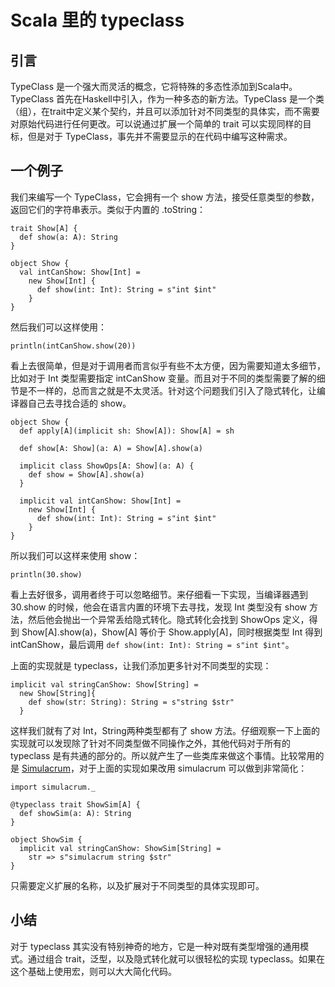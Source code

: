 # Scala 里的 typeclass
## 引言
TypeClass 是一个强大而灵活的概念，它将特殊的多态性添加到Scala中。
TypeClass 首先在Haskell中引入，作为一种多态的新方法。TypeClass 是一个类（组），在trait中定义某个契约，并且可以添加针对不同类型的具体实，而不需要对原始代码进行任何更改。可以说通过扩展一个简单的 trait 可以实现同样的目标，但是对于 TypeClass，事先并不需要显示的在代码中编写这种需求。

## 一个例子
我们来编写一个 TypeClass，它会拥有一个 show 方法，接受任意类型的参数，返回它们的字符串表示。类似于内置的 .toString：

```
trait Show[A] {
  def show(a: A): String
}

object Show {
  val intCanShow: Show[Int] =
    new Show[Int] {
      def show(int: Int): String = s"int $int"
    }
}
```
然后我们可以这样使用：

```
println(intCanShow.show(20))
```
看上去很简单，但是对于调用者而言似乎有些不太方便，因为需要知道太多细节，比如对于 Int 类型需要指定 intCanShow 变量。而且对于不同的类型需要了解的细节是不一样的，总而言之就是不太灵活。针对这个问题我们引入了隐式转化，让编译器自己去寻找合适的 show。

```
object Show {
  def apply[A](implicit sh: Show[A]): Show[A] = sh

  def show[A: Show](a: A) = Show[A].show(a)

  implicit class ShowOps[A: Show](a: A) {
    def show = Show[A].show(a)
  }

  implicit val intCanShow: Show[Int] =
    new Show[Int] {
      def show(int: Int): String = s"int $int"
    }
}
```
所以我们可以这样来使用 show：

```
println(30.show)
```
看上去好很多，调用者终于可以忽略细节。来仔细看一下实现，当编译器遇到 30.show 的时候，他会在语言内置的环境下去寻找，发现 Int 类型没有 show 方法，然后他会抛出一个异常丢给隐式转化。隐式转化会找到 ShowOps 定义，得到 Show[A].show(a)，Show[A] 等价于 Show.apply[A]，同时根据类型 Int 得到 intCanShow，最后调用 `def show(int: Int): String = s"int $int"`。

上面的实现就是 typeclass，让我们添加更多针对不同类型的实现：

```
implicit val stringCanShow: Show[String] =
  new Show[String]{
    def show(str: String): String = s"string $str"
  }
```
这样我们就有了对 Int，String两种类型都有了 show 方法。仔细观察一下上面的实现就可以发现除了针对不同类型做不同操作之外，其他代码对于所有的 typeclass 是有共通的部分的。所以就产生了一些类库来做这个事情。比较常用的是 [Simulacrum](https://github.com/mpilquist/simulacrum)，对于上面的实现如果改用 simulacrum 可以做到非常简化：

```
import simulacrum._

@typeclass trait ShowSim[A] {
  def showSim(a: A): String
}

object ShowSim {
  implicit val stringCanShow: ShowSim[String] =
    str => s"simulacrum string $str"
}
```
只需要定义扩展的名称，以及扩展对于不同类型的具体实现即可。

## 小结
对于 typeclass 其实没有特别神奇的地方，它是一种对既有类型增强的通用模式。通过组合 trait，泛型，以及隐式转化就可以很轻松的实现 typeclass。如果在这个基础上使用宏，则可以大大简化代码。



